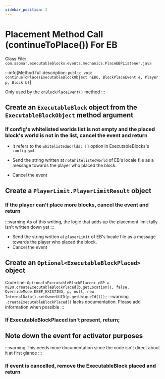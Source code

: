```yaml
---
sidebar_position: 2
---
```


# Placement Method Call (continueToPlace()) For EB

Class File: `com.ssomar.executableblocks.events.mechanics.PlaceEBPListener.java`

:::info[Method full description: `public void continueToPlace(ExecutableBlockObject nEBO, BlockPlaceEvent e, Player p, Block b)`]

Only used by the `onBlockPlaceEvent()` method
:::



## Create an `ExecutableBlock` object from the `ExecutableBlockObject` method argument

### If config's whitelisted worlds list is not empty and the placed block's world is not in the list, cancel the event and return
- It refers to the `whitelistedWorlds: []` option in ExecutableBlocks's `config.yml`

- Send the string written at `notWhitelistedWorld` of EB's locale file as a message towards the player who placed the block.
- Cancel the event

## Create a `PlayerLimit.PlayerLimitResult` object

### If the player can't place more blocks, cancel the event and return
:::warning
As of this writing, the logic that adds up the placement limit tally isn't
written down yet
:::
- Send the string written at `playerLimit` of EB's locale file as a message towards the player who placed the block.
- Cancel the event

## Create an `Optional<ExecutableBlockPlaced>` object
Code line: `Optional<ExecutableBlockPlaced> eBP = nEBO.createExecutableBlockPlaced(b.getLocation(), false, OverrideMode.KEEP_EXISTING, p, null, new InternalData().setOwnerUUID(p.getUniqueId()));`
:::warning
`.createExecutableBlockPlaced()` lacks documentation. Please add information when possible
:::

### If ExecutableBlockPlaced isn't present, return;

## Note down the event for activator purposes
:::warning
This needs more documentation since the code isn't direct about it at first glance
:::

### If event is cancelled, remove the ExecutableBlock placed and return